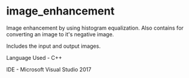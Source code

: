 # image_enhancement
Image enhancement by using histogram equalization.
Also contains for converting an image to it's negative image.

Includes the input and output images. 


Language Used  - C++

IDE - Microsoft Visual Studio 2017
